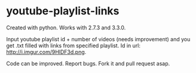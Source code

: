 youtube-playlist-links
======================
Created with python. Works with 2.7.3 and 3.3.0. 

Input youtube playlist id + number of videos (needs improvement) and you get .txt filled with links from
specified playlist. Id in url: http://i.imgur.com/9HlDF3d.png.

Code can be improved. Report bugs. Fork it and pull request asap.